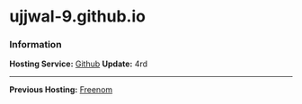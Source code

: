 # ujjwal-9.github.io

### Information

**Hosting Service:** [Github](https://Github.com/)
**Update:** 4rd

-------------------------------------------------------------------

**Previous Hosting:** [Freenom](https://my.freenom.com/)

